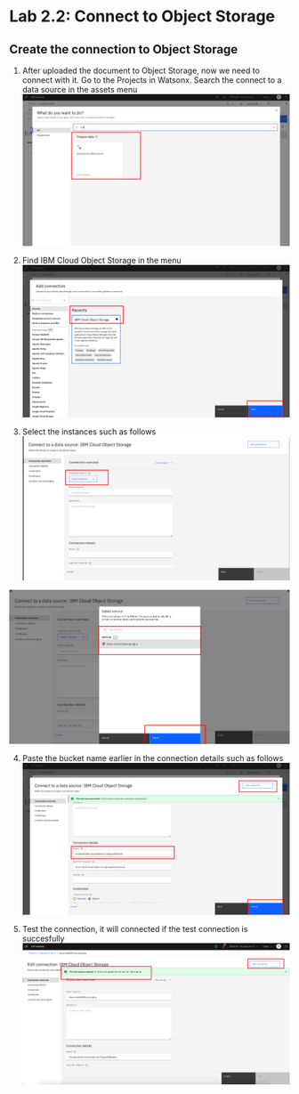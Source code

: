 # Lab 2.2: Connect to Object Storage

## Create the connection to Object Storage
1. After uploaded the document to Object Storage, now we need to connect with it. Go to the Projects in Watsonx. Search the connect to a data source in the assets menu
![alt text](image/image-8.png)

2. Find IBM Cloud Object Storage in the menu 
![alt text](image/image-10.png)

3. Select the instances such as follows
![alt text](image/image-9.png)

![alt text](image/image-11.png)

4. Paste the bucket name earlier in the connection details such as follows
![alt text](image/image-13.png)

5. Test the connection, it will connected if the test connection is succesfully
![alt text](<image/image copy 4.png>)